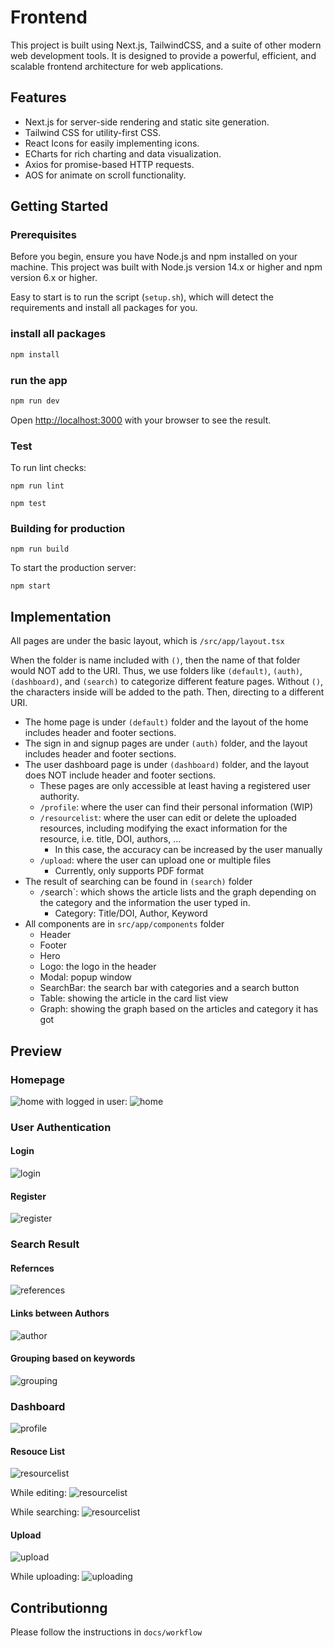 # Frontend

This project is built using Next.js, TailwindCSS, and a suite of other modern web development tools. It is designed to provide a powerful, efficient, and scalable frontend architecture for web applications.

## Features

- Next.js for server-side rendering and static site generation.
- Tailwind CSS for utility-first CSS.
- React Icons for easily implementing icons.
- ECharts for rich charting and data visualization.
- Axios for promise-based HTTP requests.
- AOS for animate on scroll functionality.

## Getting Started

### Prerequisites

Before you begin, ensure you have Node.js and npm installed on your machine. This project was built with Node.js version 14.x or higher and npm version 6.x or higher.

Easy to start is to run the script (`setup.sh`), which will detect the requirements and install all packages for you.


### install all packages

```bash
npm install
```

### run the app

```bash
npm run dev
```

Open [http://localhost:3000](http://localhost:3000) with your browser to see the result.

### Test

To run lint checks:
```
npm run lint
```

```
npm test
```

### Building for production

```
npm run build
```

To start the production server:
```
npm start
```


## Implementation
All pages are under the basic layout, which is `/src/app/layout.tsx`

When the folder is name included with `()`, then the name of that folder would NOT add to the URI. Thus, we use folders like `(default)`, `(auth)`, `(dashboard)`, and `(search)` to categorize different feature pages. Without `()`, the characters inside will be added to the path. Then, directing to a different URI.

- The home page is under `(default)` folder and the layout of the home includes header and footer sections.
- The sign in and signup pages are under `(auth)` folder, and the layout includes header and footer sections.
- The user dashboard page is under `(dashboard)` folder, and the layout does NOT include header and footer sections.
  - These pages are only accessible at least having a registered user authority.
  - `/profile`: where the user can find their personal information (WIP)
  - `/resourcelist`: where the user can edit or delete the uploaded resources, including modifying the exact information for the resource, i.e. title, DOI, authors, ...
    - In this case, the accuracy can be increased by the user manually
  - `/upload`: where the user can upload one or multiple files
    - Currently, only supports PDF format
- The result of searching can be found in `(search)` folder
  - `/`search`: which shows the article lists and the graph depending on the category and the information the user typed in.
    - Category: Title/DOI, Author, Keyword
- All components are in `src/app/components` folder
  - Header
  - Footer
  - Hero
  - Logo: the logo in the header
  - Modal: popup window
  - SearchBar: the search bar with categories and a search button
  - Table: showing the article in the card list view
  - Graph: showing the graph based on the articles and category it has got


## Preview

### Homepage
![home](/docs/imgs/home.png)
with logged in user:
![home](/docs/imgs/home_login.png)


### User Authentication
#### Login
![login](/docs/imgs/login.png)

#### Register
![register](/docs/imgs/register.png)

### Search Result

#### Refernces
![references](/docs/imgs/citations.png)

#### Links between Authors
![author](/docs/imgs/result_search_auhtor.png)

#### Grouping based on keywords
![grouping](/docs/imgs/result_cluster.png)


### Dashboard
![profile](/docs/imgs/profile.png)

#### Resouce List
![resourcelist](/docs/imgs/resourcelist.png)

While editing:
![resourcelist](/docs/imgs/resourcelist_edit.png)

While searching:
![resourcelist](/docs/imgs/resourcelist_search.png)


#### Upload
![upload](/docs/imgs/upload_doc.png)

While uploading:
![uploading](/docs/imgs/uploading.png)





## Contributionng

Please follow the instructions in `docs/workflow`

